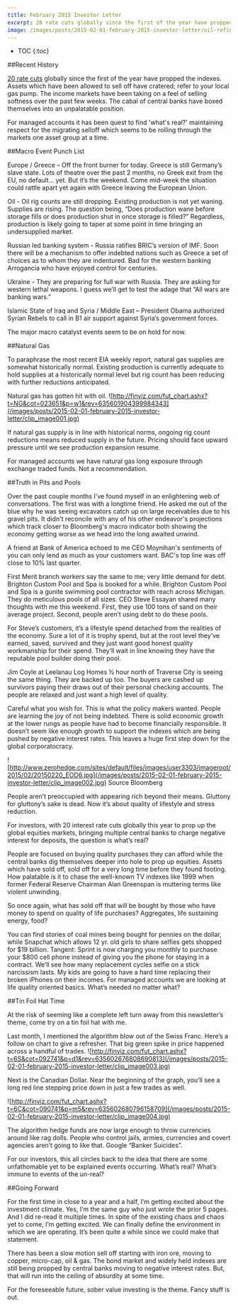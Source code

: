 ```yaml
---
title: February 2015 Investor Letter
excerpt: 20 rate cuts globally since the first of the year have propped the indexes. Assets which have been allowed to sell off have cratered; refer to your local gas pump. The income markets have been taking on a feel of selling softness over the past few weeks. The cabal of central banks have boxed themselves into an unpalatable position. 
image: /images/posts/2015-02-01-february-2015-investor-letter/oil-refinery.jpg
---
```


* TOC
{:toc}

##Recent History

[20 rate cuts](http://www.zerohedge.com/news/2015-02-23/20-central-banks-have-cut-rates-2015-after-surprise-rate-cut-israel-record-low-01) globally since the first of the year have propped the indexes. Assets which have been allowed to sell off have cratered; refer to your local gas pump. The income markets have been taking on a feel of selling softness over the past few weeks. The cabal of central banks have boxed themselves into an unpalatable position. 

For managed accounts it has been quest to find 'what's real?' maintaining respect for the migrating selloff which seems to be rolling through the markets one asset group at a time.

##Macro Event Punch List

Europe / Greece – Off the front burner for today.  Greece is still Germany’s slave state.  Lots of theatre over the past 2 months, no Greek exit from the EU, no default… yet. But it’s the weekend.  Come mid-week the situation could rattle apart yet again with Greece leaving the European Union.

Oil - Oil rig counts are still dropping.  Existing production is not yet waning.  Supplies are rising. The question being, “Does production wane before storage fills or does production shut in once storage is filled?” Regardless, production is likely going to taper at some point in time bringing an undersupplied market. 

Russian led banking system - Russia ratifies BRIC’s version of IMF.  Soon there will be a mechanism to offer indebted nations such as Greece a set of choices as to whom they are indentured.  Bad for the western banking Arrogancia who have enjoyed control for centuries.

Ukraine - They are preparing for full war with Russia.  They are asking for western lethal weapons.  I guess we’ll get to test the adage that “All wars are banking wars.”

Islamic State of Iraq and Syria / Middle East – President Obama authorized Syrian Rebels to call in B1 air support against Syria’s government forces. 

The major macro catalyst events seem to be on hold for now.

##Natural Gas

To paraphrase the most recent EIA weekly report, natural gas supplies are somewhat historically normal. Existing production is currently adequate to hold supplies at a historically normal level but rig count has been reducing with further reductions anticipated.

Natural gas has gotten hit with oil.
![http://finviz.com/fut_chart.ashx?t=NG&cot=023651&p=w1&rev=635601904399984343](/images/posts/2015-02-01-february-2015-investor-letter/clip_image001.jpg)

If natural gas supply is in line with historical norms, ongoing rig count reductions means reduced supply in the future. Pricing should face upward pressure until we see production expansion resume.

For managed accounts we have natural gas long exposure through exchange traded funds. Not a recommendation.

##Truth in Pits and Pools

Over the past couple months I've found myself in an enlightening web of conversations. The first was with a longtime friend. He asked me out of the blue why he was seeing excavators catch up on large receivables due to his gravel pits. It didn't reconcile with any of his other endeavor's projections which track closer to Bloomberg's macro indicator both showing the economy getting worse as we head into the long awaited unwind.

A friend at Bank of America echoed to me CEO Moynihan's sentiments of you can only lend as much as your customers want. BAC's top line was off close to 10% last quarter.

First Merit branch workers say the same to me; very little demand for debt.
Brighton Custom Pool and Spa is booked for a while. Brighton Custom Pool and Spa is a gunite swimming pool contractor with reach across Michigan. They do meticulous pools of all sizes. CEO Steve Essayan shared many thoughts with me this weekend. First, they use 100 tons of sand on their average project. Second, people aren’t using debt to do these pools. 

For Steve’s customers, it’s a lifestyle spend detached from the realities of the economy.  Sure a lot of it is trophy spend, but at the root level they’ve earned, saved, survived and they just want good honest quality workmanship for their spend. They’ll wait in line knowing they have the reputable pool builder doing their pool.

Jim Coyle at Leelanau Log Homes ½ hour north of Traverse City is seeing the same thing.  They are backed up too.  The buyers are cashed up survivors paying their draws out of their personal checking accounts. The people are relaxed and just want a high level of quality.

Careful what you wish for. This is what the policy makers wanted. People are learning the joy of not being indebted. 
There is solid economic growth at the lower rungs as people have had to become financially responsible.  It doesn’t seem like enough growth to support the indexes which are being pushed by negative interest rates. This leaves a huge first step down for the global corporatocracy.  

![http://www.zerohedge.com/sites/default/files/images/user3303/imageroot/2015/02/20150220_EOD6.jpg](/images/posts/2015-02-01-february-2015-investor-letter/clip_image002.jpg)
Source Bloomberg

People aren’t preoccupied with appearing rich beyond their means. Gluttony for gluttony’s sake is dead. Now it’s about quality of lifestyle and stress reduction.  

For investors, with 20 interest rate cuts globally this year to prop up the global equities markets, bringing multiple central banks to charge negative interest for deposits, the question is what’s real? 

People are focused on buying quality purchases they can afford while the central banks dig themselves deeper into hole to prop up equities.  Assets which have sold off, sold off for a very long time before they found footing. How palatable is it to chase the well-known TV indexes like 1999 when former Federal Reserve Chairman Alan Greenspan is muttering terms like violent unwinding.

So once again, what has sold off that will be bought by those who have money to spend on quality of life purchases?  Aggregates, life sustaining energy, food? 

You can find stories of coal mines being bought for pennies on the dollar, while Snapchat which allows 12 yr. old girls to share selfies gets shopped for $19 billion. Tangent: Sprint is now charging you monthly to purchase your $800 cell phone instead of giving you the phone for staying in a contract.  We’ll see how many replacement cycles selfie on a stick narcissism lasts. My kids are going to have a hard time replacing their broken iPhones on their incomes.
For managed accounts we are looking at life quality oriented basics.  What’s needed no matter what?

##Tin Foil Hat Time

At the risk of seeming like a complete left turn away from this newsletter’s theme, come try on a tin foil hat with me.

Last month, I mentioned the algorithm blow out of the Swiss Franc.  Here’s a follow on chart to give a refresher.  That big green spike in price happened across a handful of trades.
![http://finviz.com/fut_chart.ashx?t=6S&cot=092741&p=d1&rev=635602676808690813](/images/posts/2015-02-01-february-2015-investor-letter/clip_image003.jpg)

Next is the Canadian Dollar.  Near the beginning of the graph, you’ll see a long red line stepping price down in just a few trades as well.
 
![http://finviz.com/fut_chart.ashx?t=6C&cot=090741&p=m5&rev=635602680796158709](/images/posts/2015-02-01-february-2015-investor-letter/clip_image004.jpg)

The algorithm hedge funds are now large enough to throw currencies around like rag dolls. People who control jails, armies, currencies and covert agencies aren’t going to like that.  Google “Banker Suicides”.

For our investors, this all circles back to the idea that there are some unfathomable yet to be explained events occurring. What’s real?  What’s immune to events of the un-real?

##Going Forward

For the first time in close to a year and a half, I’m getting excited about the investment climate.  Yes, I’m the same guy who just wrote the prior 5 pages.  And I did re-read it multiple times. In spite of the existing chaos and chaos yet to come, I’m getting excited.  We can finally define the environment in which we are operating. It’s been quite a while since we could make that statement. 

There has been a slow motion sell off starting with iron ore, moving to copper, micro-cap, oil & gas.  The bond market and widely held indexes are still being propped by central banks moving to negative interest rates.  But, that will run into the ceiling of absurdity at some time. 

For the foreseeable future, sober value investing is the theme.  Fancy stuff is out.
